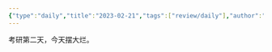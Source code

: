 ```yaml
---
{"type":"daily","title":"2023-02-21","tags":["review/daily"],"author":"codertoro","establish":"2023-02-20T00:00:00","location":"辽宁大连","weather":"晴","dg-publish":true,"permalink":"/Daily/2023/2023-02-21/","dgPassFrontmatter":true,"created":"2025-02-23T17:22:12.924+08:00","updated":"2025-03-03T22:19:01.057+08:00"}
---
```


考研第二天，今天摆大烂。